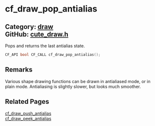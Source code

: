 [](../header.md ':include')

# cf_draw_pop_antialias

Category: [draw](/api_reference?id=draw)  
GitHub: [cute_draw.h](https://github.com/RandyGaul/cute_framework/blob/master/include/cute_draw.h)  
---

Pops and returns the last antialias state.

```cpp
CF_API bool CF_CALL cf_draw_pop_antialias();
```

## Remarks

Various shape drawing functions can be drawn in antialiased mode, or in plain mode. Antialiasing is slightly slower,
but looks much smoother.

## Related Pages

[cf_draw_push_antialias](/draw/cf_draw_push_antialias.md)  
[cf_draw_peek_antialias](/draw/cf_draw_peek_antialias.md)  
